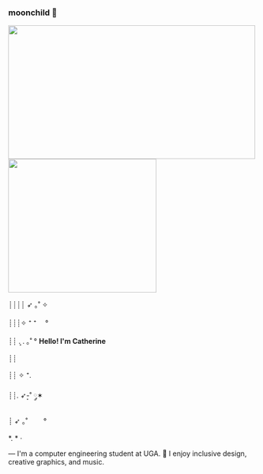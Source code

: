 ### moonchild 🌙


<p align="left">
<img src="https://i.pinimg.com/originals/eb/54/d4/eb54d4191a91f9ff3c2f9a198471136b.gif" width="500" height="271"> 
<img src="https://i.pinimg.com/originals/ce/5d/3e/ce5d3e8ec57dc973457306514ae24fbc.gif" width="300" height="271">
  
</p>

┊┊┊┊ ➶ ｡˚ ✧ <br> </br>
┊┊┊✧ ⁺    ⁺ 　° <br> </br>
┊┊ . ͎. ｡˚ °    **Hello! I'm Catherine** <br></br>
┊┊          <br> </br>
┊┊ ✧ ⁺.     <br> </br>
┊┊.                      ➶-͙˚ ༘✶  <br> </br>
┊ ➶ ｡˚ 　　°    <br> </br>
*.           *    ·



— I'm a computer engineering student at UGA. 🌱 I enjoy inclusive design, creative graphics, and music. 

<!--
**catherinexxtan/catherinexxtan** is a ✨ _special_ ✨ repository because its `README.md` (this file) appears on your GitHub profile.

Here are some ideas to get you started:

- 🔭 I’m currently working on ...
- 🌱 I’m currently learning ...
- 👯 I’m looking to collaborate on ...
- 🤔 I’m looking for help with ...
- 💬 Ask me about ...
- 📫 How to reach me: ...
- 😄 Pronouns: ...
- ⚡ Fun fact: ...
-->
